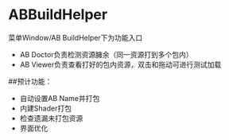 ﻿# ABBuildHelper
菜单Window/AB BuildHelper下为功能入口
- AB Doctor负责检测资源臃余（同一资源打到多个包内）
- AB Viewer负责查看打好的包内资源，双击和拖动可进行测试加载

##预计功能：
- 自动设置AB Name并打包
- 内建Shader打包
- 检查遗漏未打包资源
- 界面优化
